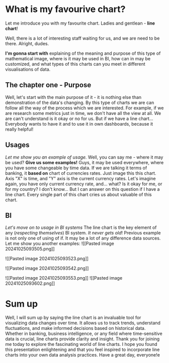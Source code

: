 # What is my favourive chart?
Let me introduce you with my favourite chart. Ladies and gentlean - **line chart**!

Well, there is a lot of interesting staff waiting for us, and we are need to be there. Alright, dudes. 

**I'm gonna start with** explaining of the meaning and purpose of this type of mathematical image, 
where is it may be used in BI, how can in may be customized, and what types of this charts can you meet in different visualisations of data.

## The chapter one - Purpose
Well, let's start with the main purpose of it - it is nothing else than demonstration of the data's changing. By this type of charts we are can follow all the way of the process which we are interested. 
For example, if we are research some metrics just in time, we don't have all the view at all. We are can't understand is it okay or no for us. But if we have a line chart...
Everybody wants to have it and to use it in own dashboards, because it really helpful!
## Usages
*Let me show you an example of usage.*
Well, you can say me - where it may be used? **Give us some examples!**
Guys, it may be used everywhere, where you have some changeable by time data. If we are talking it terms of banking, it **based on** chart of currencies rates. Just image this this chart.
Axis "X" is time, and "Y" axis is the current currency rates.
Let's imagine again, you have only current currency rate, and... what? Is it okay for me, or for my country? I don't know...
But I can answer on this question if I have a line chart. Every single part of this chart cries us about valuable of this chart.
## BI
*Let's move on to usage in BI systems*
The line chart is the key element of any (*respecting themselves*) BI system. *It never gets old*!
Previous example is not only one of using of if. It may be a lot of any difference data sources. Let me show you another examples:
![[Pasted image 20241025093505.png]]

![[Pasted image 20241025093523.png]]

![[Pasted image 20241025093542.png]]

![[Pasted image 20241025093553.png]]
![[Pasted image 20241025093602.png]]
# Sum up
Well, I will sum up by saying the line chart is an invaluable tool for visualizing data changes over time. It allows us to track trends, understand fluctuations, and make informed decisions based on historical data. Whether in banking, business intelligence, or any field where time-sensitive data is crucial, line charts provide clarity and insight.
Thank you for joining me today to explore the fascinating world of line charts. I hope you found this presentation enlightening and that you feel inspired to incorporate line charts into your own data analysis practices.
Have a great day, everyone!e